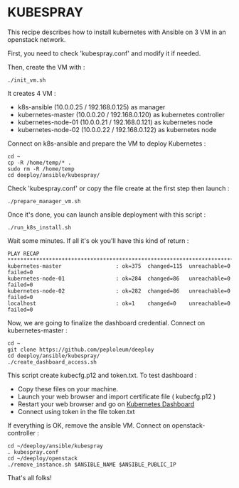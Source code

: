 # KUBESPRAY

This recipe describes how to install kubernetes with Ansible on 3 VM in an openstack network.

First, you need to check 'kubespray.conf' and modify it if needed.

Then, create the VM with :
    
    ./init_vm.sh

It creates 4 VM :

* k8s-ansible (10.0.0.25 / 192.168.0.125) as manager
* kubernetes-master (10.0.0.20 / 192.168.0.120) as kubernetes controller
* kubernetes-node-01 (10.0.0.21 / 192.168.0.121) as kubernetes node
* kubernetes-node-02 (10.0.0.22 / 192.168.0.122) as kubernetes node

Connect on k8s-ansible and prepare the VM to deploy Kubernetes :

    cd ~
    cp -R /home/temp/* .
    sudo rm -R /home/temp
    cd deeploy/ansible/kubespray/

Check 'kubespray.conf' or copy the file create at the first step then launch :

    ./prepare_manager_vm.sh

Once it's done, you can launch ansible deployment with this script :
    
    ./run_k8s_install.sh

Wait some minutes. If all it's ok you'll have this kind of return :

```console
PLAY RECAP ************************************************************************
kubernetes-master                 : ok=375  changed=115  unreachable=0    failed=0
kubernetes-node-01                : ok=284  changed=86   unreachable=0    failed=0
kubernetes-node-02                : ok=282  changed=86   unreachable=0    failed=0
localhost                         : ok=1    changed=0    unreachable=0    failed=0
```

Now, we are going to finalize the dashboard credential. Connect on kubernetes-master :

    cd ~
    git clone https://github.com/peploleum/deeploy
    cd deeploy/ansible/kubespray/
    ./create_dashboard_access.sh

This script create kubecfg.p12 and token.txt. To test dashboard :

* Copy these files on your machine.
* Launch your web browser and import certificate file \( kubecfg.p12 \)
* Restart your web browser and go on [Kubernetes Dashboard](https://192.168.0.120:6443/api/v1/namespaces/kube-system/services/https:kubernetes-dashboard:/proxy)
* Connect using token in the file token.txt

If everything is OK, remove the ansible VM. Connect on openstack-controller :
    
    cd ~/deeploy/ansible/kubespray
    . kubespray.conf
    cd ~/deeploy/openstack
    ./remove_instance.sh $ANSIBLE_NAME $ANSIBLE_PUBLIC_IP

That's all folks!

